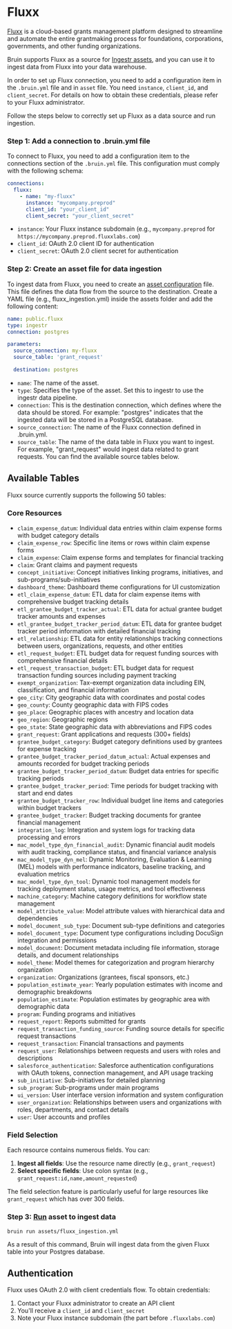 # Fluxx
[Fluxx](https://www.fluxx.io/) is a cloud-based grants management platform designed to streamline and automate the entire grantmaking process for foundations, corporations, governments, and other funding organizations.

Bruin supports Fluxx as a source for [Ingestr assets](/assets/ingestr), and you can use it to ingest data from Fluxx into your data warehouse.

In order to set up Fluxx connection, you need to add a configuration item in the `.bruin.yml` file and in `asset` file. You need `instance`, `client_id`, and `client_secret`. For details on how to obtain these credentials, please refer to your Fluxx administrator.

Follow the steps below to correctly set up Fluxx as a data source and run ingestion.

### Step 1: Add a connection to .bruin.yml file

To connect to Fluxx, you need to add a configuration item to the connections section of the `.bruin.yml` file. This configuration must comply with the following schema:

```yaml
connections:
  fluxx:
    - name: "my-fluxx"
      instance: "mycompany.preprod"
      client_id: "your_client_id"
      client_secret: "your_client_secret"
```

- `instance`: Your Fluxx instance subdomain (e.g., `mycompany.preprod` for `https://mycompany.preprod.fluxxlabs.com`)
- `client_id`: OAuth 2.0 client ID for authentication
- `client_secret`: OAuth 2.0 client secret for authentication

### Step 2: Create an asset file for data ingestion

To ingest data from Fluxx, you need to create an [asset configuration](/assets/ingestr#asset-structure) file. This file defines the data flow from the source to the destination. Create a YAML file (e.g., fluxx_ingestion.yml) inside the assets folder and add the following content:

```yaml
name: public.fluxx
type: ingestr
connection: postgres

parameters:
  source_connection: my-fluxx
  source_table: 'grant_request'

  destination: postgres
```

- `name`: The name of the asset.
- `type`: Specifies the type of the asset. Set this to ingestr to use the ingestr data pipeline.
- `connection`: This is the destination connection, which defines where the data should be stored. For example: "postgres" indicates that the ingested data will be stored in a PostgreSQL database.
- `source_connection`: The name of the Fluxx connection defined in .bruin.yml.
- `source_table`: The name of the data table in Fluxx you want to ingest. For example, "grant_request" would ingest data related to grant requests. You can find the available source tables below.

## Available Tables

Fluxx source currently supports the following 50 tables:

### Core Resources
- `claim_expense_datum`: Individual data entries within claim expense forms with budget category details
- `claim_expense_row`: Specific line items or rows within claim expense forms
- `claim_expense`: Claim expense forms and templates for financial tracking
- `claim`: Grant claims and payment requests
- `concept_initiative`: Concept initiatives linking programs, initiatives, and sub-programs/sub-initiatives
- `dashboard_theme`: Dashboard theme configurations for UI customization
- `etl_claim_expense_datum`: ETL data for claim expense items with comprehensive budget tracking details
- `etl_grantee_budget_tracker_actual`: ETL data for actual grantee budget tracker amounts and expenses
- `etl_grantee_budget_tracker_period_datum`: ETL data for grantee budget tracker period information with detailed financial tracking
- `etl_relationship`: ETL data for entity relationships tracking connections between users, organizations, requests, and other entities
- `etl_request_budget`: ETL budget data for request funding sources with comprehensive financial details
- `etl_request_transaction_budget`: ETL budget data for request transaction funding sources including payment tracking
- `exempt_organization`: Tax-exempt organization data including EIN, classification, and financial information
- `geo_city`: City geographic data with coordinates and postal codes
- `geo_county`: County geographic data with FIPS codes
- `geo_place`: Geographic places with ancestry and location data
- `geo_region`: Geographic regions
- `geo_state`: State geographic data with abbreviations and FIPS codes
- `grant_request`: Grant applications and requests (300+ fields)
- `grantee_budget_category`: Budget category definitions used by grantees for expense tracking
- `grantee_budget_tracker_period_datum_actual`: Actual expenses and amounts recorded for budget tracking periods
- `grantee_budget_tracker_period_datum`: Budget data entries for specific tracking periods
- `grantee_budget_tracker_period`: Time periods for budget tracking with start and end dates
- `grantee_budget_tracker_row`: Individual budget line items and categories within budget trackers
- `grantee_budget_tracker`: Budget tracking documents for grantee financial management
- `integration_log`: Integration and system logs for tracking data processing and errors
- `mac_model_type_dyn_financial_audit`: Dynamic financial audit models with audit tracking, compliance status, and financial variance analysis
- `mac_model_type_dyn_mel`: Dynamic Monitoring, Evaluation & Learning (MEL) models with performance indicators, baseline tracking, and evaluation metrics
- `mac_model_type_dyn_tool`: Dynamic tool management models for tracking deployment status, usage metrics, and tool effectiveness
- `machine_category`: Machine category definitions for workflow state management
- `model_attribute_value`: Model attribute values with hierarchical data and dependencies
- `model_document_sub_type`: Document sub-type definitions and categories
- `model_document_type`: Document type configurations including DocuSign integration and permissions
- `model_document`: Document metadata including file information, storage details, and document relationships
- `model_theme`: Model themes for categorization and program hierarchy organization
- `organization`: Organizations (grantees, fiscal sponsors, etc.)
- `population_estimate_year`: Yearly population estimates with income and demographic breakdowns
- `population_estimate`: Population estimates by geographic area with demographic data
- `program`: Funding programs and initiatives
- `request_report`: Reports submitted for grants
- `request_transaction_funding_source`: Funding source details for specific request transactions
- `request_transaction`: Financial transactions and payments
- `request_user`: Relationships between requests and users with roles and descriptions
- `salesforce_authentication`: Salesforce authentication configurations with OAuth tokens, connection management, and API usage tracking
- `sub_initiative`: Sub-initiatives for detailed planning
- `sub_program`: Sub-programs under main programs
- `ui_version`: User interface version information and system configuration
- `user_organization`: Relationships between users and organizations with roles, departments, and contact details
- `user`: User accounts and profiles

### Field Selection

Each resource contains numerous fields. You can:
1. **Ingest all fields**: Use the resource name directly (e.g., `grant_request`)
2. **Select specific fields**: Use colon syntax (e.g., `grant_request:id,name,amount_requested`)

The field selection feature is particularly useful for large resources like `grant_request` which has over 300 fields.

### Step 3: [Run](/commands/run) asset to ingest data
```     
bruin run assets/fluxx_ingestion.yml
```
As a result of this command, Bruin will ingest data from the given Fluxx table into your Postgres database.

## Authentication

Fluxx uses OAuth 2.0 with client credentials flow. To obtain credentials:

1. Contact your Fluxx administrator to create an API client
2. You'll receive a `client_id` and `client_secret`
3. Note your Fluxx instance subdomain (the part before `.fluxxlabs.com`)
